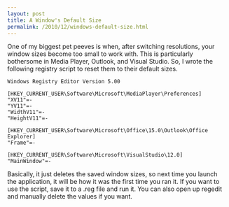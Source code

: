 ```yaml
---
layout: post
title: A Window's Default Size
permalink: /2010/12/windows-default-size.html
---
```


One of my biggest pet peeves is when, after switching resolutions, your window sizes become too small to work with. This
is particularly bothersome in Media Player, Outlook, and Visual Studio. So, I wrote the following registry script to
reset them to their default sizes.

```reg
Windows Registry Editor Version 5.00

[HKEY_CURRENT_USER\Software\Microsoft\MediaPlayer\Preferences]
"XV11"=-
"YV11"=-
"WidthV11"=-
"HeightV11"=-

[HKEY_CURRENT_USER\Software\Microsoft\Office\15.0\Outlook\Office Explorer]
"Frame"=-

[HKEY_CURRENT_USER\Software\Microsoft\VisualStudio\12.0]
"MainWindow"=-
```

Basically, it just deletes the saved window sizes, so next time you launch the application, it will be how it was the
first time you ran it. If you want to use the script, save it to a .reg file and run it. You can also open up regedit
and manually delete the values if you want.
